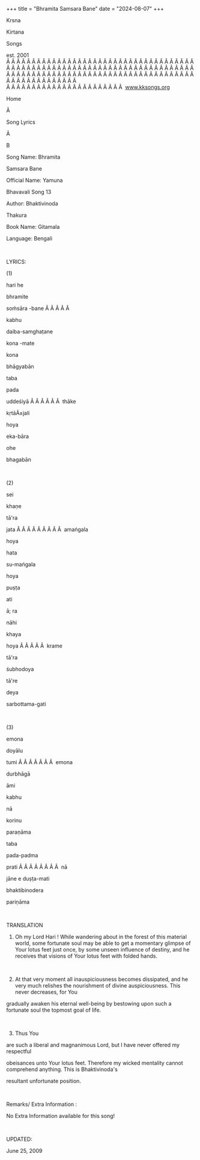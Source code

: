 +++ 
title = "Bhramita Samsara Bane"
date = "2024-08-07"
+++

Krsna
 
Kirtana
 
Songs

est. 2001
Â Â Â Â Â Â Â Â Â Â Â Â Â Â Â Â Â Â Â Â Â Â Â Â Â Â Â Â Â Â Â Â Â Â Â Â Â Â Â Â Â Â Â Â Â Â Â Â Â Â Â Â Â Â Â Â Â Â Â Â Â Â Â Â Â Â Â Â Â Â Â Â Â Â Â Â Â Â Â Â Â Â Â Â Â Â Â Â Â Â Â Â Â Â Â Â Â Â Â Â Â Â Â Â Â Â Â Â Â Â Â Â Â Â Â Â Â Â Â Â Â Â Â Â Â  
Â Â Â Â Â Â Â Â Â Â Â Â Â Â Â Â Â Â Â Â Â Â Â  
www.kksongs.org










Home


Ã 
 
Song Lyrics
 
Ã 
 
B


Song Name: 
Bhramita
 
Samsara
 Bane


Official Name: 
Yamuna
 
Bhavavali
 Song 13


Author: 
Bhaktivinoda
 
Thakura


Book Name: 
Gitamala


Language: 
Bengali


 


LYRICS:


(1)


hari
 he


bhramite
 
soḿsāra
-bane
Â Â Â Â Â 

kabhu
 
daiba-samghaṭane


kona
-mate
 
kona
 
bhāgyabān


taba
 
pada
 
uddeśiyā
Â Â Â Â Â Â  
thāke
 
kṛtāÃ±jali
 
hoya


eka-bāra
 
ohe
 
bhagabān


 


(2)


sei
 
khaṇe
 
tā'ra
 
jata
Â Â Â Â Â Â Â Â Â  
amańgala
 
hoya
 
hata


su-mańgala
 
hoya
 
puṣṭa
 
ati


ā;
ra
 
nāhi
 
khaya
 
hoya
Â Â Â Â Â  
krame
 
tā'ra
 
śubhodoya


tā're
 
deya
 
sarbottama-gati


 


(3)


emona
 
doyālu
 
tumi
Â Â Â Â Â Â Â  
emona
 
durbhāgā
 
āmi


kabhu
 
nā
 
korinu
 
paraṇāma


taba
 
pada-padma
 
prati
Â Â Â Â Â Â Â Â  
nā
 
jāne
 e 
duṣṭa-mati


bhaktibinodera
 
pariṇāma


 


TRANSLATION


1) Oh my Lord 
Hari
! While wandering about in the forest of this material
world, some fortunate soul may be able to get a momentary glimpse of 
Your
 lotus feet just once, by some unseen influence of
destiny, and he receives that visions of Your lotus feet with folded hands.


 


2) At that very moment all
inauspiciousness becomes dissipated, and he very much relishes the nourishment
of divine auspiciousness. This never decreases, for 
You

gradually awaken his eternal well-being by bestowing upon such a fortunate soul
the topmost goal of life.


 


3) Thus 
You

are such a liberal and magnanimous Lord, but I have never offered my respectful

obeisances
 unto Your lotus feet. Therefore my wicked
mentality cannot comprehend anything. This is 
Bhaktivinoda's

resultant unfortunate position.


 


Remarks/ Extra Information
: 


No
Extra Information available for this song!


 


UPDATED:

June 25, 2009